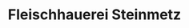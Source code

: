 ---
title: "Fleischhauerei Steinmetz"
url: /waidhofen-an-der-ybbs/fleischhauerei-steinmetz/
shop: Metzgerei
---
